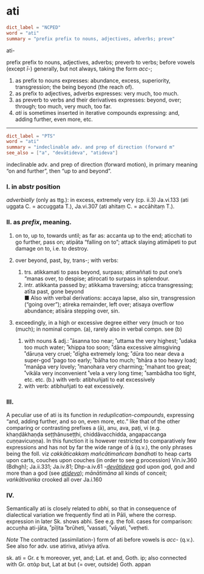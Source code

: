 # ati

``` toml
dict_label = "NCPED"
word = "ati"
summary = "prefix prefix to nouns, adjectives, adverbs; preve"
```

ati\-

prefix prefix to nouns, adjectives, adverbs; preverb to verbs; before vowels (except *ī\-*) generally, but not always, taking the form *acc\-*;

1. as prefix to nouns expresses: abundance, excess, superiority, transgression; the being beyond (the reach of).
2. as prefix to adjectives, adverbs expresses: very much, too much.
3. as preverb to verbs and their derivatives expresses: beyond, over; through; too much, very much, too far.
4. *ati* is sometimes inserted in iterative compounds expressing: and, adding further, even more, etc.

--------------------

``` toml
dict_label = "PTS"
word = "ati"
summary = "indeclinable adv. and prep of direction (forward m"
see_also = ["a", "devātideva", "atideva"]
```

indeclinable adv. and prep of direction (forward motion), in primary meaning “on and further”, then “up to and beyond”.

### I. in abstr position ###

*adverbially* (only as ttg.): in excess, extremely very (cp. ii.3) Ja.vi.133 (ati uggata C. = accuggata T.), Ja.vi.307 (ati ahitaṃ C. = accāhitaṃ T.).

### II. as *prefix*, meaning. ###

1. on to, up to, towards until; as far as: accanta up to the end; aticchati to go further, pass on; atipāta “falling on to”; attack slaying atimāpeti to put damage on to, i.e. to destroy.
2. over beyond, past, by, trans\-; with verbs:
   1. trs. atikkamati to pass beyond, surpass; atimaññati to put one’s “manas over, to despise; atirocati to surpass in splendour.
   2. intr. atikkanta passed by; atikkama traversing; aticca transgressing; atīta past, gone beyond  
      ■ Also with verbal derivations: accaya lapse, also sin, transgression (“going over”); atireka remainder, left over; atisaya overflow abundance; atisāra stepping over, sin.

3. exceedingly, in a high or excessive degree either very (much or too (much); in nominal compn. (a), rarely also in verbal compn. see (b)
   1. with nouns & adj.: ˚āsanna too near; ˚uttama the very highest; ˚udaka too much water; ˚khippa too soon; ˚dāna excessive almsgiving ˚dāruṇa very cruel; ˚dīgha extremely long; ˚dūra too near deva a super\-god ˚pago too early; ˚bālha too much; ˚bhāra a too heavy load; ˚manāpa very lovely; ˚manohara very charming; ˚mahant too great; ˚vikāla very inconvenient ˚vela a very long time; ˚sambādha too tight, etc. etc. (b.) with verb: atibhuñjati to eat excessively
   2. with verb: atibhuñjati to eat excessively.

### III. ###

A peculiar use of ati is its function in *reduplication\-compounds*, expressing “and, adding further, and so on, even more, etc.” like that of the other comparing or contrasting prefixes a (ā), anu, ava, paṭi, vi (e.g. khaṇḍâkhaṇḍa seṭṭhânuseṭṭhi, chiddâvacchidda, angapaccanga cuṇṇavicuṇṇa). In this function it is however restricted to comparatively few expressions and has not by far the wide range of ā (q.v.), the only phrases being the foll. viz *cakkāticakkaṃ mañcātimañcaṃ bandhati* to heap carts upon carts, couches upon couches (in order to see *[a](a.md)* procession) Vin.iv.360 (Bdhgh); Ja.ii.331; Ja.iv.81; Dhp\-a.iv.61 *\-[devātideva](devātideva.md)* god upon god, god and more than a god (see *[atideva](atideva.md)*); *mānātimāna* all kinds of conceit; *vaṅkātivaṅka* crooked all over Ja.i.160

### IV. ###

Semantically ati is closely related to *abhi*, so that in consequence of dialectical variation we frequently find ati in Pāli, where the corresp. expression in later Sk. shows abhi. See e.g. the foll. cases for comparison: accuṇha ati\-jāta, ˚pīḷita ˚brūheti, ˚vassati, ˚vāyati, ˚veṭheti.

*Note* The contracted (assimilation\-) form of ati before vowels is *acc\-* (q.v.). See also for adv. use atiriva, ativiya atīva.

sk. ati = Gr. ε ̓́τι moreover, yet, and; Lat. et and, Goth. ip; also connected with Gr. ατάρ but, Lat at but (= over, outside) Goth. appan

